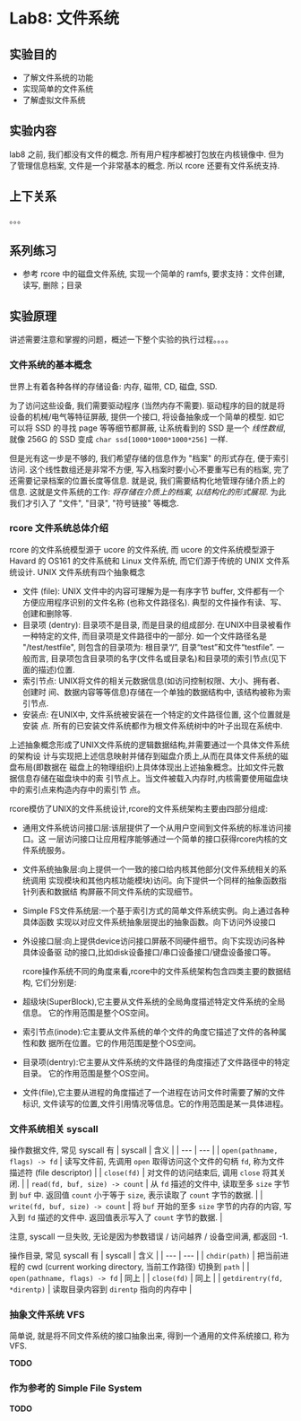 # Lab8: 文件系统

## 实验目的
* 了解文件系统的功能
* 实现简单的文件系统
* 了解虚拟文件系统

## 实验内容
lab8 之前, 我们都没有文件的概念. 所有用户程序都被打包放在内核镜像中.
但为了管理信息档案, 文件是一个非常基本的概念.
所以 rcore 还要有文件系统支持.


## 上下关系

。。。

## 系列练习

- 参考 rcore 中的磁盘文件系统, 实现一个简单的 ramfs, 要求支持：文件创建, 读写, 删除；目录

## 实验原理

讲述需要注意和掌握的问题，概述一下整个实验的执行过程。。。。

### 文件系统的基本概念
世界上有着各种各样的存储设备: 内存, 磁带, CD, 磁盘, SSD.

为了访问这些设备, 我们需要驱动程序 (当然内存不需要). 驱动程序的目的就是将设备的机械/电气等特征屏蔽, 提供一个接口, 将设备抽象成一个简单的模型. 如它可以将 SSD 的寻找 page 等等细节都屏蔽, 让系统看到的 SSD 是一个 *线性数组*, 就像 256G 的 SSD 变成 `char ssd[1000*1000*1000*256]` 一样.

但是光有这一步是不够的, 我们希望存储的信息作为 "档案" 的形式存在, 便于索引访问. 这个线性数组还是非常不方便, 写入档案时要小心不要重写已有的档案, 完了还需要记录档案的位置长度等信息. 就是说, 我们需要结构化地管理存储介质上的信息. 这就是文件系统的工作: *将存储在介质上的档案, 以结构化的形式展现*. 为此我们才引入了 "文件", "目录", "符号链接" 等概念.

### rcore 文件系统总体介绍
rcore 的文件系统模型源于 ucore 的文件系统, 而 ucore 的文件系统模型源于 Havard 的 OS161 的文件系统和 Linux 文件系统, 而它们源于传统的 UNIX 文件系统设计. UNIX 文件系统有四个抽象概念

* 文件 (file): UNIX 文件中的内容可理解为是一有序字节 buffer, 文件都有一个方便应用程序识别的文件名称 (也称文件路径名). 典型的文件操作有读、写、创建和删除等.
* 目录项 (dentry): 目录项不是目录, 而是目录的组成部分. 在UNIX中目录被看作一种特定的文件, 而目录项是文件路径中的一部分. 如一个文件路径名是 "/test/testfile", 则包含的目录项为: 根目录“/”, 目录“test”和文件“testfile”.  一般而言, 目录项包含目录项的名字(文件名或目录名)和目录项的索引节点(见下面的描述)位置. 
* 索引节点: UNIX将文件的相关元数据信息(如访问控制权限、大小、拥有者、创建时
间、数据内容等等信息)存储在一个单独的数据结构中, 该结构被称为索引节点. 
* 安装点: 在UNIX中, 文件系统被安装在一个特定的文件路径位置, 这个位置就是安装
点. 所有的已安装文件系统都作为根文件系统树中的叶子出现在系统中. 

上述抽象概念形成了UNIX文件系统的逻辑数据结构,并需要通过一个具体文件系统的架构设
计与实现把上述信息映射并储存到磁盘介质上,从而在具体文件系统的磁盘布局(即数据在
磁盘上的物理组织)上具体体现出上述抽象概念。比如文件元数据信息存储在磁盘块中的索
引节点上。当文件被载入内存时,内核需要使用磁盘块中的索引点来构造内存中的索引节
点。

rcore模仿了UNIX的文件系统设计,rcore的文件系统架构主要由四部分组成:
* 通用文件系统访问接口层:该层提供了一个从用户空间到文件系统的标准访问接口。这
一层访问接口让应用程序能够通过一个简单的接口获得rcore内核的文件系统服务。
* 文件系统抽象层:向上提供一个一致的接口给内核其他部分(文件系统相关的系统调用
实现模块和其他内核功能模块)访问。向下提供一个同样的抽象函数指针列表和数据结
构屏蔽不同文件系统的实现细节。
* Simple FS文件系统层:一个基于索引方式的简单文件系统实例。向上通过各种具体函数
实现以对应文件系统抽象层提出的抽象函数。向下访问外设接口
* 外设接口层:向上提供device访问接口屏蔽不同硬件细节。向下实现访问各种具体设备驱
动的接口,比如disk设备接口/串口设备接口/键盘设备接口等。

	rcore操作系统不同的角度来看,rcore中的文件系统架构包含四类主要的数据结构,	它们分别是:
* 超级块(SuperBlock),它主要从文件系统的全局角度描述特定文件系统的全局信息。
它的作用范围是整个OS空间。
* 索引节点(inode):它主要从文件系统的单个文件的角度它描述了文件的各种属性和数
据所在位置。它的作用范围是整个OS空间。
* 目录项(dentry):它主要从文件系统的文件路径的角度描述了文件路径中的特定目录。
它的作用范围是整个OS空间。
* 文件(file),它主要从进程的角度描述了一个进程在访问文件时需要了解的文件标识,
文件读写的位置,文件引用情况等信息。它的作用范围是某一具体进程。

### 文件系统相关 syscall
操作数据文件, 常见 syscall 有
| syscall | 含义 |
| --- | --- |
| `open(pathname, flags) -> fd` | 读写文件前, 先调用 `open` 取得访问这个文件的句柄 `fd`, 称为文件描述符 (file descriptor) |
| `close(fd)` | 对文件的访问结束后, 调用 `close` 将其关闭. |
| `read(fd, buf, size) -> count` | 从 `fd` 描述的文件中, 读取至多 `size` 字节到 `buf` 中. 返回值 `count` 小于等于 `size`, 表示读取了 `count` 字节的数据. |
| `write(fd, buf, size) -> count` | 将 `buf` 开始的至多 `size` 字节的内存的内容, 写入到 `fd` 描述的文件中. 返回值表示写入了 `count` 字节的数据. |

注意, syscall 一旦失败, 无论是因为参数错误 / 访问越界 / 设备空间满, 都返回 -1.

操作目录, 常见 syscall 有
| syscall | 含义 |
| --- | --- |
| `chdir(path)` | 把当前进程的 cwd (current working directory, 当前工作路径) 切换到 `path` |
| `open(pathname, flags) -> fd` | 同上 |
| `close(fd)` | 同上 |
| `getdirentry(fd, *direntp)` | 读取目录内容到 `direntp` 指向的内存中 |

### 抽象文件系统 VFS
简单说, 就是将不同文件系统的接口抽象出来, 得到一个通用的文件系统接口, 称为 VFS.

**TODO**

### 作为参考的 Simple File System
**TODO**


